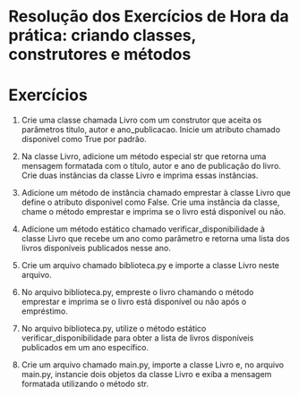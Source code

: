 # Resolução dos Exercícios de Hora da prática: criando classes, construtores e métodos

# Exercícios

1. Crie uma classe chamada Livro com um construtor que aceita os parâmetros titulo, autor e ano_publicacao. Inicie um atributo chamado disponivel como True por padrão.

2. Na classe Livro, adicione um método especial str que retorna uma mensagem formatada com o título, autor e ano de publicação do livro. Crie duas instâncias da classe Livro e imprima essas instâncias.

3. Adicione um método de instância chamado emprestar à classe Livro que define o atributo disponivel como False. Crie uma instância da classe, chame o método emprestar e imprima se o livro está disponível ou não.

4. Adicione um método estático chamado verificar_disponibilidade à classe Livro que recebe um ano como parâmetro e retorna uma lista dos livros disponíveis publicados nesse ano.

5. Crie um arquivo chamado biblioteca.py e importe a classe Livro neste arquivo.

6. No arquivo biblioteca.py, empreste o livro chamando o método emprestar e imprima se o livro está disponível ou não após o empréstimo.

7. No arquivo biblioteca.py, utilize o método estático verificar_disponibilidade para obter a lista de livros disponíveis publicados em um ano específico.

8. Crie um arquivo chamado main.py, importe a classe Livro e, no arquivo main.py, instancie dois objetos da classe Livro e exiba a mensagem formatada utilizando o método str.
